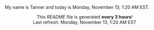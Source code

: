 My name is Tanner and today is Monday, November 13, 1:20 AM EST.

<p align="center">This <i>README</i> file is generated <b>every 3 hours</b>!</br>Last refresh: Monday, November 13, 1:20 AM EST<br /></p>
